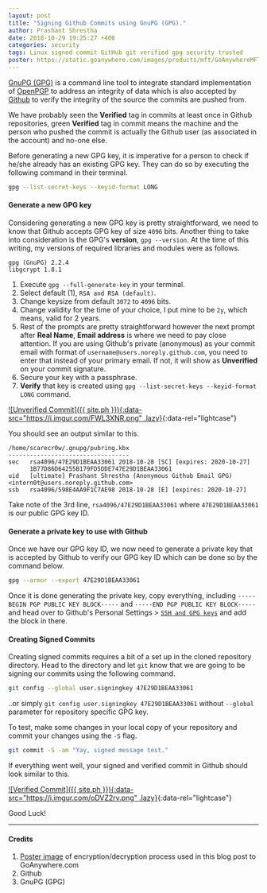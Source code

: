 ```yaml
---
layout: post
title: "Signing Github Commits using GnuPG (GPG)."
author: Prashant Shrestha
date: 2018-10-29 19:25:27 +400
categories: security
tags: Linux signed commit GitHub git verified gpg security trusted
poster: https://static.goanywhere.com/images/products/mft/GoAnywhereMFT_OpenPGP-Diagram_web.png
---
```


[GnuPG (GPG)](https://www.gnupg.org/) is a command line tool to integrate standard implementation of [OpenPGP](https://www.openpgp.org/) to address an integrity of data which is also accepted by [Github](https://github.com) to verify the integrity of the source the commits are pushed from.

We have probably seen the **Verified** tag in commits at least once in Github repositories, green **Verified** tag in commit means the machine and the person who pushed the commit is actually the Github user (as associated in the account) and no-one else.
<!--excerpt-->

Before generating a new GPG key, it is imperative for a person to check if he/she already has an existing GPG key. They can do so by executing the following command in their terminal.

```bash
gpg --list-secret-keys --keyid-format LONG
```

#### Generate a new GPG key

Considering generating a new GPG key is pretty straightforward, we need to know that Github accepts GPG key of size `4096` bits. Another thing to take into consideration is the GPG's **version**, `gpg --version`. At the time of this writing, my versions of required libraries and modules were as follows.

```
gpg (GnuPG) 2.2.4
libgcrypt 1.8.1
```

1. Execute `gpg --full-generate-key` in your terminal.
2. Select default (1), `RSA and RSA (default)`.
3. Change keysize from default `3072` to `4096` bits.
4. Change validity for the time of your choice, I put mine to be `2y`, which means, valid for 2 years.
5. Rest of the prompts are pretty straightforward however the next prompt after **Real Name**, **Email address** is where we need to pay close attention. If you are using Github's private (anonymous) as your commit email with format of `username@users.noreply.github.com`, you need to enter that instead of your primary email. If not, it will show as **Unverified** on your commit signature.
6. Secure your key with a passphrase.
7. **Verify** that key is created using `gpg --list-secret-keys --keyid-format LONG` command.

[![Unverified Commit]({{ site.ph }}){:data-src="https://i.imgur.com/FWL3XNR.png" .lazy}](https://i.imgur.com/FWL3XNR.png){:data-rel="lightcase"}

You should see an output similar to this.

```
/home/scarecr0w/.gnupg/pubring.kbx
----------------------------------
sec   rsa4096/47E29D1BEAA33061 2018-10-28 [SC] [expires: 2020-10-27]
      1B77D86D64255B179FD5DDE747E29D1BEAA33061
uid   [ultimate] Prashant Shrestha (Anonymous Github Email GPG) <intern0t@users.noreply.github.com>
ssb   rsa4096/598E4AA9F1C7AE98 2018-10-28 [E] [expires: 2020-10-27]
```

Take note of the 3rd line, `rsa4096/47E29D1BEAA33061` where `47E29D1BEAA33061` is our public GPG key ID.

#### Generate a private key to use with Github

Once we have our GPG key ID, we now need to generate a private key that is accepted by Github to verify our GPG key ID which can be done so by the command below.

```bash
gpg --armor --export 47E29D1BEAA33061
```

Once it is done generating the private key, copy everything, including `-----BEGIN PGP PUBLIC KEY BLOCK-----` and `-----END PGP PUBLIC KEY BLOCK-----` and head over to Github's Personal Settings > [`SSH and GPG keys`](https://github.com/settings/keys) and add the block in there.

#### Creating Signed Commits

Creating signed commits requires a bit of a set up in the cloned repository directory. Head to the directory and let `git` know that we are going to be signing our commits using the following command.

```bash
git config --global user.signingkey 47E29D1BEAA33061
```

..or simply `git config user.signingkey 47E29D1BEAA33061` without `--global` parameter for repository specific GPG key.

To test, make some changes in your local copy of your repository and commit your changes using the `-S` flag.

```bash
git commit -S -am "Yay, signed message test."
```

If everything went well, your signed and verified commit in Github should look similar to this.

[![Verified Commit]({{ site.ph }}){:data-src="https://i.imgur.com/oDVZ2rv.png" .lazy}](https://i.imgur.com/oDVZ2rv.png){:data-rel="lightcase"}

Good Luck!

---

#### Credits

1. [Poster image](https://www.goanywhere.com/managed-file-transfer/encryption/gnupg-gpg) of encryption/decryption process used in this blog post to GoAnywhere.com
2. Github
3. GnuPG (GPG)
